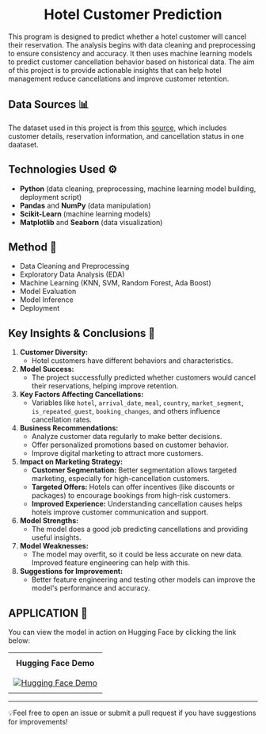 <div align='center'>
    <h1><b>Hotel Customer Prediction</b></h1>
</div>
This program is designed to predict whether a hotel customer will cancel their reservation. The analysis begins with data cleaning and preprocessing to ensure consistency and accuracy. It then uses machine learning models to predict customer cancellation behavior based on historical data. The aim of this project is to provide actionable insights that can help hotel management reduce cancellations and improve customer retention.

## **Data Sources 📊**
The dataset used in this project is from this [source](https://www.kaggle.com/datasets/muhammaddawood42/hotel-booking-cancelations), which includes customer details, reservation information, and cancellation status in one daataset.

## **Technologies Used ⚙️**
- **Python** (data cleaning, preprocessing, machine learning model building, deployment script)
- **Pandas** and **NumPy** (data manipulation)
- **Scikit-Learn** (machine learning models)
- **Matplotlib** and **Seaborn** (data visualization)

## **Method 🚀**
- Data Cleaning and Preprocessing
- Exploratory Data Analysis (EDA)
- Machine Learning (KNN, SVM, Random Forest, Ada Boost)
- Model Evaluation
- Model Inference
- Deployment

## **Key Insights & Conclusions 🧠**
1. **Customer Diversity:**
   - Hotel customers have different behaviors and characteristics.
2. **Model Success:**
   - The project successfully predicted whether customers would cancel their reservations, helping improve retention.
3. **Key Factors Affecting Cancellations:**
   - Variables like `hotel`, `arrival_date`, `meal`, `country`, `market_segment`, `is_repeated_guest`, `booking_changes`, and others influence cancellation rates.
4. **Business Recommendations:**
   - Analyze customer data regularly to make better decisions.
   - Offer personalized promotions based on customer behavior.
   - Improve digital marketing to attract more customers.
5. **Impact on Marketing Strategy:**
   - **Customer Segmentation:** Better segmentation allows targeted marketing, especially for high-cancellation customers.
   - **Targeted Offers:** Hotels can offer incentives (like discounts or packages) to encourage bookings from high-risk customers.
   - **Improved Experience:** Understanding cancellation causes helps hotels improve customer communication and support.
6. **Model Strengths:**
   - The model does a good job predicting cancellations and providing useful insights.
7. **Model Weaknesses:**
   - The model may overfit, so it could be less accurate on new data. Improved feature engineering can help with this.
8. **Suggestions for Improvement:**
   - Better feature engineering and testing other models can improve the model's performance and accuracy.


## **APPLICATION 💫**
You can view the model in action on Hugging Face by clicking the link below:

<table style="width: 100%; text-align: center; border-collapse: collapse;">
    <tr>
        <th style="padding: 10px;">Hugging Face Demo</th>
    </tr>
    <tr>
        <td style="padding: 10px;">
            <a href="https://huggingface.co/spaces/srnrhnh/Hotel_Customer_Prediction">
                <img src="https://img.shields.io/badge/View-Hugging%20Face-blue" alt="Hugging Face Demo">
            </a>
        </td>
    </tr>
</table>

---
💡Feel free to open an issue or submit a pull request if you have suggestions for improvements!